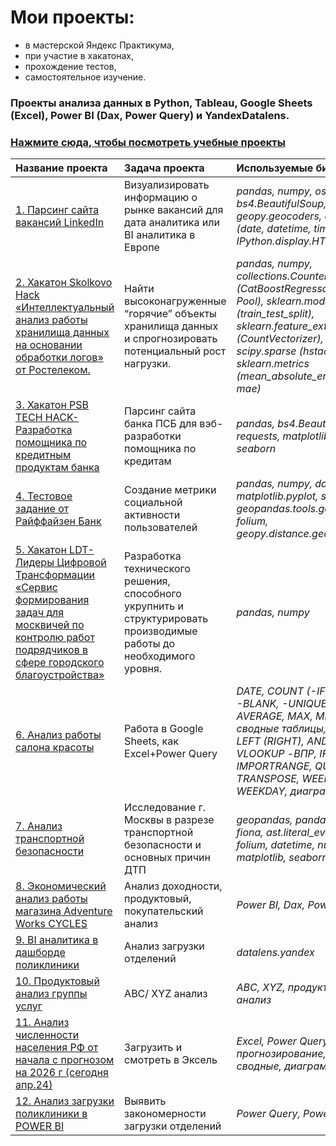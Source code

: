 # Мои проекты:
- в мастерской Яндекс Практикума, 
- при участие в хакатонах,
- прохождение тестов,
- самостоятельное изучение.
### Проекты анализа данных в Python, Tableau, Google Sheets (Excel), Power BI (Dax, Power Query) и YandexDatalens.
### [Нажмите сюда, чтобы посмотреть учебные проекты](https://github.com/Liliyanr/YandexPracticum)

| Название проекта | Задача проекта | Используемые библиотеки |
| :-------------------- | :---------------------|:---------------------------|
| [1. Парсинг сайта вакансий LinkedIn](https://github.com/Liliyanr/OtherProjects/tree/main/1.%20Parsing_LikedIn)| Визуализировать информацию о рынке вакансий для дата аналитика или BI аналитика в Европе | *pandas, numpy, os, bs4.BeautifulSoup, requests, geopy.geocoders, datetime (date, datetime, timedelta), IPython.display.HTML* |
| [2. Хакатон Skolkovo Hack «Интеллектуальный анализ работы хранилища данных на основании обработки логов» от Ростелеком.](https://github.com/Liliyanr/OtherProjects/tree/main/2.%20Skolkovo_Hack)| Найти высоконагруженные “горячие” объекты хранилища данных и спрогнозировать потенциальный рост нагрузки. | *pandas, numpy, collections.Counter, catboost (CatBoostRegressor, cv, Pool), sklearn.model_selection (train_test_split), sklearn.feature_extraction.text (CountVectorizer), scipy.sparse (hstack), sklearn.metrics (mean_absolute_error as mae)* |
| [3. Хакатон PSB TECH HACK- Разработка помощника по кредитным продуктам банка](https://github.com/Liliyanr/OtherProjects/tree/main/3.%20PSB%20TECH%20HACK)| Парсинг сайта банка ПСБ для вэб-разработки помощника по кредитам | *pandas, bs4.BeautifulSoup, requests, matplotlib.pyplot, seaborn* |
| [4. Тестовое задание от Райффайзен Банк](https://github.com/Liliyanr/OtherProjects/tree/main/4.%20Test_Raiffeisen)| Создание метрики социальной активности пользователей | *pandas, numpy, datetime, matplotlib.pyplot, seaborn, geopandas.tools.geocode, folium, geopy.distance.geodesic* |
| [5. Хакатон LDT- Лидеры Цифровой Трансформации «Сервис формирования задач для москвичей по контролю работ подрядчиков в сфере городского благоустройства»](https://github.com/Liliyanr/OtherProjects/tree/main/LDT_Hack)| Разработка технического решения, способного укрупнить и структурировать производимые работы до необходимого уровня. | *pandas, numpy* |
| [6. Анализ работы салона красоты](https://github.com/Liliyanr/OtherProjects/tree/main/6.%20Excel)| Работа в Google Sheets, как Excel+Power Query | *DATE, COUNT (-IF, -IFS, -A, -BLANK, -UNIQUE), AVERAGE, MAX, MIN, SUM, сводные таблицы, VALUE, LEFT (RIGHT), AND, OR, IF, VLOOKUP -ВПР, IFERROR, IMPORTRANGE, QUERY, TRANSPOSE, WEEKNUM, WEEKDAY, диаграммы* |
| [7. Анализ транспортной безопасности](https://github.com/Liliyanr/OtherProjects/tree/main/7.%20Geoanalytics)| Исследование г. Москвы в разрезе транспортной безопасности и основных причин ДТП | *geopandas, pandas, json, fiona, ast.literal_eval, geopy, folium, datetime, numpy, matplotlib, seaborn* |
| [8. Экономический анализ работы магазина Adventure Works CYCLES](https://disk.yandex.ru/i/E-XuxsvWG2U9ZQ)| Анализ доходности, продуктовый, покупательский анализ| *Power BI, Dax, Power Query* |
| [9. BI аналитика в дашборде поликлиники](https://datalens.yandex.cloud/eetfvyc1jgk02-lf-zagruzka-cplf?state=45025d62853)| Анализ загрузки отделений| *datalens.yandex* |
| [10. Продуктовый анализ группы услуг](https://disk.yandex.ru/i/7pC-15P952H63A)| ABC/ XYZ анализ| *ABC, XYZ, продуктовый анализ* |
| [11. Анализ численности населения РФ от начала с прогнозом на 2026 г (сегодня апр.24)](https://disk.yandex.ru/i/fg-wU5etzBa-aQ)| Загрузить и смотреть в Эксель | *Excel, Power Query, прогнозирование, срезы, сводные, диаграммы* |
| [12. Анализ загрузки поликлиники в POWER BI](https://disk.yandex.ru/i/RJixtzFdN3__pA)| Выявить закономерности загрузки отделений| *Power Query, Power BI, меры* |
